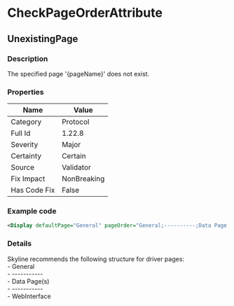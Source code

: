 ﻿---  
uid: Validator_1_22_8  
---

# CheckPageOrderAttribute

## UnexistingPage

### Description

The specified page '{pageName}' does not exist.

### Properties

| Name         | Value       |
| ------------ | ----------- |
| Category     | Protocol    |
| Full Id      | 1.22.8      |
| Severity     | Major       |
| Certainty    | Certain     |
| Source       | Validator   |
| Fix Impact   | NonBreaking |
| Has Code Fix | False       |

### Example code

```xml
<Display defaultPage="General" pageOrder="General;----------;Data Page 1;Data Page 2;----------;WebInterface#http://[Polling Ip]/" />
```

### Details

Skyline recommends the following structure for driver pages:  
\- General  
\- \-\-\-\-\-\-\-\-\-\-\-  
\- Data Page(s)  
\- \-\-\-\-\-\-\-\-\-\-\-  
\- WebInterface

